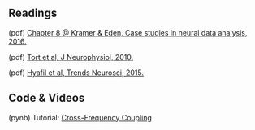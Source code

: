 ## Readings

(pdf) [Chapter 8 @ Kramer & Eden, Case studies in neural data analysis, 2016.](https://github.com/Mark-Kramer/BU-MA665-MA666/blob/master/Week-9%20Cross-frequency%20coupling/Readings/Kramer_Eden_Ch8.pdf)

(pdf) [Tort et al, J Neurophysiol, 2010.](https://github.com/Mark-Kramer/BU-MA665-MA666/blob/master/Week-8%20Cross-frequency%20coupling/Readings/Tort%20et%20al%20J%20Neurophysiol%202010.pdf)

(pdf) [Hyafil et al, Trends Neurosci, 2015.](https://github.com/Mark-Kramer/BU-MA665-MA666/blob/master/Week-8%20Cross-frequency%20coupling/Readings/Hyafil%20et%20al%20TINS%202015.pdf)

## Code & Videos

(pynb) Tutorial: [Cross-Frequency Coupling](https://github.com/Mark-Kramer/Case-Studies-Python/blob/master/Cross-Frequency-Coupling/Cross-Frequency-Coupling.ipynb)


